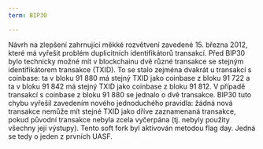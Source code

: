 ```yaml
---
term: BIP30

---
```

Návrh na zlepšení zahrnující měkké rozvětvení zavedené 15. března 2012, které má vyřešit problém duplicitních identifikátorů transakcí. Před BIP30 bylo technicky možné mít v blockchainu dvě různé transakce se stejným identifikátorem transakce (TXID). To se stalo zejména dvakrát u transakcí s coinbase: ta v bloku 91 880 má stejný TXID jako coinbase z bloku 91 722 a ta v bloku 91 842 má stejný TXID jako coinbase z bloku 91 812. V případě transakcí s coinbase z bloku 91 880 se jednalo o dvě transakce. BIP30 tuto chybu vyřešil zavedením nového jednoduchého pravidla: žádná nová transakce nemůže mít stejné TXID jako dříve zaznamenaná transakce, pokud původní transakce nebyla zcela vyčerpána (tj. nebyly použity všechny její výstupy). Tento soft fork byl aktivován metodou flag day. Jedná se tedy o jeden z prvních UASF.